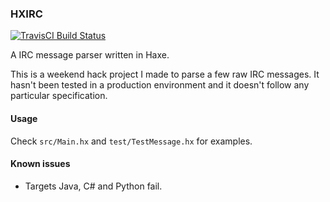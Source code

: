 ### HXIRC

[![TravisCI Build Status](https://travis-ci.org/mrcdk/hxirc-message-parser.svg?branch=master)](https://travis-ci.org/mrcdk/hxirc-message-parser)

A IRC message parser written in Haxe.

This is a weekend hack project I made to parse a few raw IRC messages. It hasn't been tested in a production environment and it doesn't follow any particular specification.

#### Usage
Check `src/Main.hx` and `test/TestMessage.hx` for examples.

#### Known issues

- Targets Java, C# and Python fail.
